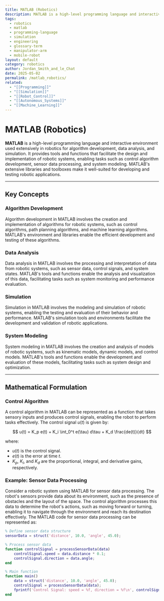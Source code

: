 ```yaml
---
title: MATLAB (Robotics)
description: MATLAB is a high-level programming language and interactive environment used extensively in robotics for algorithm development, data analysis, and simulation, providing tools and functions that facilitate the design and implementation of robotic systems.
tags:
  - robotics
  - matlab
  - programming-language
  - simulation
  - engineering
  - glossary-term
  - manipulator-arm
  - mobile-robot
layout: default
category: robotics
author: Jordan_Smith_and_le_Chat
date: 2025-05-02
permalink: /matlab_robotics/
related:
  - "[[Programming]]"
  - "[[Simulation]]"
  - "[[Robot_Control]]"
  - "[[Autonomous_Systems]]"
  - "[[Machine_Learning]]"
---
```


# MATLAB (Robotics)

**MATLAB** is a high-level programming language and interactive environment used extensively in robotics for algorithm development, data analysis, and simulation. It provides tools and functions that facilitate the design and implementation of robotic systems, enabling tasks such as control algorithm development, sensor data processing, and system modeling. MATLAB's extensive libraries and toolboxes make it well-suited for developing and testing robotic applications.

---

## Key Concepts

### Algorithm Development

Algorithm development in MATLAB involves the creation and implementation of algorithms for robotic systems, such as control algorithms, path planning algorithms, and machine learning algorithms. MATLAB's environment and libraries enable the efficient development and testing of these algorithms.

### Data Analysis

Data analysis in MATLAB involves the processing and interpretation of data from robotic systems, such as sensor data, control signals, and system states. MATLAB's tools and functions enable the analysis and visualization of this data, facilitating tasks such as system monitoring and performance evaluation.

### Simulation

Simulation in MATLAB involves the modeling and simulation of robotic systems, enabling the testing and evaluation of their behavior and performance. MATLAB's simulation tools and environments facilitate the development and validation of robotic applications.

### System Modeling

System modeling in MATLAB involves the creation and analysis of models of robotic systems, such as kinematic models, dynamic models, and control models. MATLAB's tools and functions enable the development and evaluation of these models, facilitating tasks such as system design and optimization.

---

## Mathematical Formulation

### Control Algorithm

A control algorithm in MATLAB can be represented as a function that takes sensory inputs and produces control signals, enabling the robot to perform tasks effectively. The control signal $u(t)$ is given by:

$$
u(t) = K_p e(t) + K_i \int_0^t e(\tau) d\tau + K_d \frac{de(t)}{dt}
$$

where:
- $u(t)$ is the control signal.
- $e(t)$ is the error at time $t$.
- $K_p$, $K_i$, and $K_d$ are the proportional, integral, and derivative gains, respectively.

### Example: Sensor Data Processing

Consider a robotic system using MATLAB for sensor data processing. The robot's sensors provide data about its environment, such as the presence of obstacles and the layout of the space. The control algorithm processes this data to determine the robot's actions, such as moving forward or turning, enabling it to navigate through the environment and reach its destination effectively. The MATLAB code for sensor data processing can be represented as:

```matlab
% Define sensor data structure
sensorData = struct('distance', 10.0, 'angle', 45.0);

% Process sensor data
function controlSignal = processSensorData(data)
    controlSignal.speed = data.distance * 0.1;
    controlSignal.direction = data.angle;
end

% Main function
function main()
    data = struct('distance', 10.0, 'angle', 45.0);
    controlSignal = processSensorData(data);
    fprintf('Control Signal: speed = %f, direction = %f\n', controlSignal.speed, controlSignal.direction);
end
